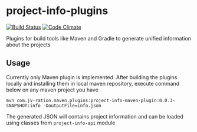 # project-info-plugins 
[![Build Status](https://travis-ci.org/JV-ration/project-info-plugins.svg?branch=master)](https://travis-ci.org/JV-ration/project-info-plugins) 
[![Code Climate](https://codeclimate.com/github/JV-ration/project-info-plugins/badges/gpa.svg)](https://codeclimate.com/github/JV-ration/project-info-plugins)

Plugins for build tools like Maven and Gradle to generate unified information about the projects

## Usage

Currently only Maven plugin is implemented. After building the plugins locally and installing them in 
local maven repository, execute command below on any maven project you have
 
```
mvn com.jv-ration.maven.plugins:project-info-maven-plugin:0.0.3-SNAPSHOT:info -DoutputFile=info.json
```

The generated JSON will contains project information and can be loaded using classes 
from `project-info-api` module